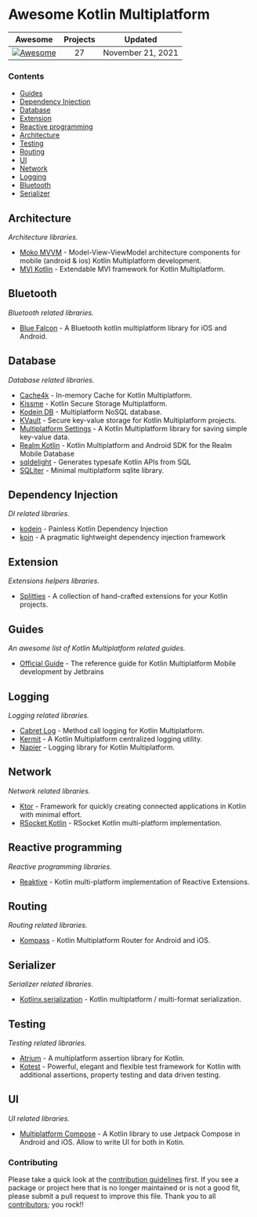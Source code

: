 # Awesome Kotlin Multiplatform
 
<!-- 

PLEASE DO NOT UPDATE THIS FILE, UPDATE CONTENTS.JSON INSTEAD. THANK YOU :-)

 -->



| Awesome | Projects | Updated
| :-: | :-: | :-:
[![Awesome](https://cdn.rawgit.com/sindresorhus/awesome/d7305f38d29fed78fa85652e3a63e154dd8e8829/media/badge.svg)](https://github.com/sindresorhus/awesome) | 27 | November 21, 2021

### Contents

- [Guides](#guides)
- [Dependency Injection](#di)
- [Database](#database)
- [Extension](#extension)
- [Reactive programming](#reactive)
- [Architecture](#architecture)
- [Testing](#testing)
- [Routing](#routing)
- [UI](#ui)
- [Network](#network)
- [Logging](#logging)
- [Bluetooth](#bluetooth)
- [Serializer](#serializer)

## Architecture
*Architecture libraries.* 
* [Moko MVVM](https://github.com/icerockdev/moko-mvvm) - Model-View-ViewModel architecture components for mobile (android & ios) Kotlin Multiplatform development.
* [MVI Kotlin](https://github.com/arkivanov/MVIKotlin) - Extendable MVI framework for Kotlin Multiplatform.

## Bluetooth
*Bluetooth related libraries.* 
* [Blue Falcon](https://github.com/Reedyuk/blue-falcon) - A Bluetooth kotlin multiplatform library for iOS and Android.

## Database
*Database related libraries.* 
* [Cache4k](https://github.com/ReactiveCircus/cache4k) - In-memory Cache for Kotlin Multiplatform.
* [Kissme](https://github.com/netguru/Kissme) - Kotlin Secure Storage Multiplatform.
* [Kodein DB](https://github.com/Kodein-Framework/Kodein-DB) - Multiplatform NoSQL database.
* [KVault](https://github.com/Liftric/KVault) - Secure key-value storage for Kotlin Multiplatform projects.
* [Multiplatform Settings](https://github.com/russhwolf/multiplatform-settings) - A Kotlin Multiplatform library for saving simple key-value data.
* [Realm Kotlin](https://github.com/realm/realm-kotlin) - Kotlin Multiplatform and Android SDK for the Realm Mobile Database
* [sqldelight](https://github.com/cashapp/sqldelight) - Generates typesafe Kotlin APIs from SQL
* [SQLiter](https://github.com/touchlab/SQLiter) - Minimal multiplatform sqlite library.

## Dependency Injection
*DI related libraries.* 
* [kodein](https://github.com/Kodein-Framework/Kodein-DI) -  Painless Kotlin Dependency Injection 
* [koin](https://github.com/InsertKoinIO/koin) - A pragmatic lightweight dependency injection framework

## Extension
*Extensions helpers libraries.* 
* [Splitties](https://github.com/LouisCAD/Splitties) - A collection of hand-crafted extensions for your Kotlin projects.

## Guides
*An awesome list of Kotlin Multiplatform related guides.* 
* [Official Guide](https://kotlinlang.org/lp/mobile/) - The reference guide for Kotlin Multiplatform Mobile development by Jetbrains

## Logging
*Logging related libraries.* 
* [Cabret Log](https://github.com/Foso/Cabret-Log) - Method call logging for Kotlin Multiplatform.
* [Kermit](https://github.com/touchlab/Kermit) - A Kotlin Multiplatform centralized logging utility.
* [Napier](https://github.com/AAkira/Napier) - Logging library for Kotlin Multiplatform.

## Network
*Network related libraries.* 
* [Ktor](https://github.com/ktorio/ktor) - Framework for quickly creating connected applications in Kotlin with minimal effort.
* [RSocket Kotlin](https://github.com/rsocket/rsocket-kotlin) - RSocket Kotlin multi-platform implementation.

## Reactive programming
*Reactive programming libraries.* 
* [Reaktive](https://github.com/badoo/Reaktive) - Kotlin multi-platform implementation of Reactive Extensions.

## Routing
*Routing related libraries.* 
* [Kompass](https://github.com/sellmair/kompass) - Kotlin Multiplatform Router for Android and iOS.

## Serializer
*Serializer related libraries.* 
* [Kotlinx.serialization](https://github.com/Kotlin/kotlinx.serialization) - Kotlin multiplatform / multi-format serialization.

## Testing
*Testing related libraries.* 
* [Atrium](https://github.com/robstoll/atrium) -  A multiplatform assertion library for Kotlin.
* [Kotest](https://github.com/kotest/kotest) - Powerful, elegant and flexible test framework for Kotlin with additional assertions, property testing and data driven testing.

## UI
*UI related libraries.* 
* [Multiplatform Compose](https://github.com/cl3m/multiplatform-compose) - A Kotlin library to use Jetpack Compose in Android and iOS. Allow to write UI for both in Kotin.


### Contributing

Please take a quick look at the [contribution guidelines](.github/CONTRIBUTING.md) first. If you see a package or project here that is no longer maintained or is not a good fit, please submit a pull request to improve this file. Thank you to all [contributors](https://github.com/matteocrippa/awesome-kotlin-multiplatform/graphs/contributors); you rock!!